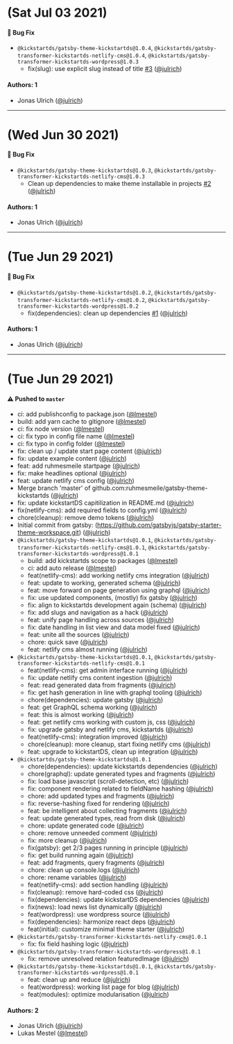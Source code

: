 # (Sat Jul 03 2021)

#### 🐛 Bug Fix

- `@kickstartds/gatsby-theme-kickstartds@1.0.4`, `@kickstartds/gatsby-transformer-kickstartds-netlify-cms@1.0.4`, `@kickstartds/gatsby-transformer-kickstartds-wordpress@1.0.3`
  - fix(slug): use explicit slug instead of title [#3](https://github.com/kickstartDS/gatsby-theme-kickstartDS/pull/3) ([@julrich](https://github.com/julrich))

#### Authors: 1

- Jonas Ulrich ([@julrich](https://github.com/julrich))

---

# (Wed Jun 30 2021)

#### 🐛 Bug Fix

- `@kickstartds/gatsby-theme-kickstartds@1.0.3`, `@kickstartds/gatsby-transformer-kickstartds-netlify-cms@1.0.3`
  - Clean up dependencies to make theme installable in projects [#2](https://github.com/kickstartDS/gatsby-theme-kickstartDS/pull/2) ([@julrich](https://github.com/julrich))

#### Authors: 1

- Jonas Ulrich ([@julrich](https://github.com/julrich))

---

# (Tue Jun 29 2021)

#### 🐛 Bug Fix

- `@kickstartds/gatsby-theme-kickstartds@1.0.2`, `@kickstartds/gatsby-transformer-kickstartds-netlify-cms@1.0.2`, `@kickstartds/gatsby-transformer-kickstartds-wordpress@1.0.2`
  - fix(dependencies): clean up dependencies [#1](https://github.com/kickstartDS/gatsby-theme-kickstartDS/pull/1) ([@julrich](https://github.com/julrich))

#### Authors: 1

- Jonas Ulrich ([@julrich](https://github.com/julrich))

---

# (Tue Jun 29 2021)

#### ⚠️ Pushed to `master`

- ci: add publishconfig to package.json ([@lmestel](https://github.com/lmestel))
- build: add yarn cache to gitignore ([@lmestel](https://github.com/lmestel))
- ci: fix node version ([@lmestel](https://github.com/lmestel))
- ci: fix typo in config file name ([@lmestel](https://github.com/lmestel))
- ci: fix typo in config folder ([@lmestel](https://github.com/lmestel))
- fix: clean up / update start page content ([@julrich](https://github.com/julrich))
- fix: update example content ([@julrich](https://github.com/julrich))
- feat: add ruhmesmeile startpage ([@julrich](https://github.com/julrich))
- fix: make headlines optional ([@julrich](https://github.com/julrich))
- feat: update netlify cms config ([@julrich](https://github.com/julrich))
- Merge branch 'master' of github.com:ruhmesmeile/gatsby-theme-kickstartds ([@julrich](https://github.com/julrich))
- fix: update kickstartDS capitilization in README.md ([@julrich](https://github.com/julrich))
- fix(netlify-cms): add required fields to config.yml ([@julrich](https://github.com/julrich))
- chore(cleanup): remove demo tokens ([@julrich](https://github.com/julrich))
- Initial commit from gatsby: (https://github.com/gatsbyjs/gatsby-starter-theme-workspace.git) ([@julrich](https://github.com/julrich))
- `@kickstartds/gatsby-theme-kickstartds@1.0.1`, `@kickstartds/gatsby-transformer-kickstartds-netlify-cms@1.0.1`, `@kickstartds/gatsby-transformer-kickstartds-wordpress@1.0.1`
  - build: add kickstartds scope to packages ([@lmestel](https://github.com/lmestel))
  - ci: add auto release ([@lmestel](https://github.com/lmestel))
  - feat(netlify-cms): add working netlify cms integration ([@julrich](https://github.com/julrich))
  - feat: update to working, generated schema ([@julrich](https://github.com/julrich))
  - feat: move forward on page generation using graphql ([@julrich](https://github.com/julrich))
  - fix: use updated components, (mostly) fix gatsby ([@julrich](https://github.com/julrich))
  - fix: align to kickstartds development again (schema) ([@julrich](https://github.com/julrich))
  - fix: add slugs and navigation as a hack ([@julrich](https://github.com/julrich))
  - feat: unify page handling across sources ([@julrich](https://github.com/julrich))
  - fix: date handling in list view and data model fixed ([@julrich](https://github.com/julrich))
  - feat: unite all the sources ([@julrich](https://github.com/julrich))
  - chore: quick save ([@julrich](https://github.com/julrich))
  - feat: netlify cms almost running ([@julrich](https://github.com/julrich))
- `@kickstartds/gatsby-theme-kickstartds@1.0.1`, `@kickstartds/gatsby-transformer-kickstartds-netlify-cms@1.0.1`
  - feat(netlify-cms): get admin interface running ([@julrich](https://github.com/julrich))
  - fix: update netlify cms content ingestion ([@julrich](https://github.com/julrich))
  - feat: read generated data from fragments ([@julrich](https://github.com/julrich))
  - fix: get hash generation in line with graphql tooling ([@julrich](https://github.com/julrich))
  - chore(dependencies): update gatsby ([@julrich](https://github.com/julrich))
  - feat: get GraphQL schema working ([@julrich](https://github.com/julrich))
  - feat: this is almost working ([@julrich](https://github.com/julrich))
  - feat: get netlify cms working with custom js, css ([@julrich](https://github.com/julrich))
  - fix: upgrade gatsby and netlify cms, kickstartds ([@julrich](https://github.com/julrich))
  - feat(netlify-cms): integration improved ([@julrich](https://github.com/julrich))
  - chore(cleanup): more cleanup, start fixing netlify cms ([@julrich](https://github.com/julrich))
  - feat: upgrade to kickstartDS, clean up integration ([@julrich](https://github.com/julrich))
- `@kickstartds/gatsby-theme-kickstartds@1.0.1`
  - chore(dependencies): update kickstartds dependencies ([@julrich](https://github.com/julrich))
  - chore(graphql): update generated types and fragments ([@julrich](https://github.com/julrich))
  - fix: load base javascript (scroll-detection, etc) ([@julrich](https://github.com/julrich))
  - fix: component rendering related to fieldName hashing ([@julrich](https://github.com/julrich))
  - chore: add updated types and fragments ([@julrich](https://github.com/julrich))
  - fix: reverse-hashing fixed for rendering ([@julrich](https://github.com/julrich))
  - feat: be intelligent about collecting fragments ([@julrich](https://github.com/julrich))
  - feat: update generated types, read from disk ([@julrich](https://github.com/julrich))
  - chore: update generated code ([@julrich](https://github.com/julrich))
  - chore: remove unneeded comment ([@julrich](https://github.com/julrich))
  - fix: more cleanup ([@julrich](https://github.com/julrich))
  - fix(gatsby): get 2/3 pages running in principle ([@julrich](https://github.com/julrich))
  - fix: get build running again ([@julrich](https://github.com/julrich))
  - feat: add fragments, query fragments ([@julrich](https://github.com/julrich))
  - chore: clean up console.logs ([@julrich](https://github.com/julrich))
  - chore: rename variables ([@julrich](https://github.com/julrich))
  - feat(netlify-cms): add section handling ([@julrich](https://github.com/julrich))
  - fix(cleanup): remove hard-coded css ([@julrich](https://github.com/julrich))
  - fix(dependencies): update kickstartDS dependencies ([@julrich](https://github.com/julrich))
  - fix(news): load news list dynamically ([@julrich](https://github.com/julrich))
  - feat(wordpress): use wordpress source ([@julrich](https://github.com/julrich))
  - fix(dependencies): harmonize react deps ([@julrich](https://github.com/julrich))
  - feat(initial): customize minimal theme starter ([@julrich](https://github.com/julrich))
- `@kickstartds/gatsby-transformer-kickstartds-netlify-cms@1.0.1`
  - fix: fix field hashing logic ([@julrich](https://github.com/julrich))
- `@kickstartds/gatsby-transformer-kickstartds-wordpress@1.0.1`
  - fix: remove unresolved relation featuredImage ([@julrich](https://github.com/julrich))
- `@kickstartds/gatsby-theme-kickstartds@1.0.1`, `@kickstartds/gatsby-transformer-kickstartds-wordpress@1.0.1`
  - feat: clean up and reduce ([@julrich](https://github.com/julrich))
  - feat(wordpress): working list page for blog ([@julrich](https://github.com/julrich))
  - feat(modules): optimize modularisation ([@julrich](https://github.com/julrich))

#### Authors: 2

- Jonas Ulrich ([@julrich](https://github.com/julrich))
- Lukas Mestel ([@lmestel](https://github.com/lmestel))
